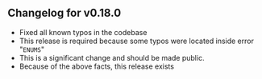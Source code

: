 ## Changelog for v0.18.0

- Fixed all known typos in the codebase
- This release is required because some typos were located inside error "`ENUMS`"
- This is a significant change and should be made public.
- Because of the above facts, this release exists

